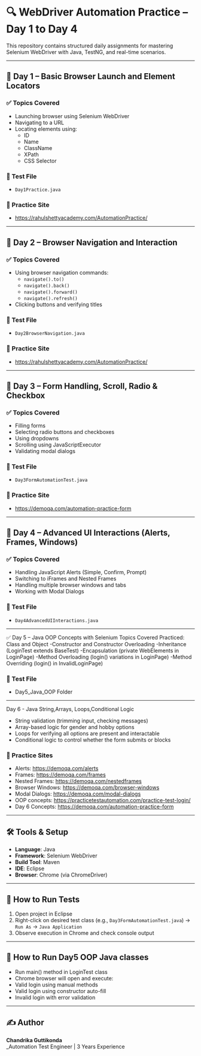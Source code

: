 # 🔍 WebDriver Automation Practice – Day 1 to Day 4

This repository contains structured daily assignments for mastering Selenium WebDriver with Java, TestNG, and real-time scenarios.

---

## 📅 Day 1 – Basic Browser Launch and Element Locators

### ✅ Topics Covered
- Launching browser using Selenium WebDriver
- Navigating to a URL
- Locating elements using:
  - ID
  - Name
  - ClassName
  - XPath
  - CSS Selector

### 🧪 Test File
- `Day1Practice.java`

### 🔗 Practice Site
- https://rahulshettyacademy.com/AutomationPractice/

---

## 📅 Day 2 – Browser Navigation and Interaction

### ✅ Topics Covered
- Using browser navigation commands:
  - `navigate().to()`
  - `navigate().back()`
  - `navigate().forward()`
  - `navigate().refresh()`
- Clicking buttons and verifying titles

### 🧪 Test File
- `Day2BrowserNavigation.java`

### 🔗 Practice Site
- https://rahulshettyacademy.com/AutomationPractice/

---

## 📅 Day 3 – Form Handling, Scroll, Radio & Checkbox

### ✅ Topics Covered
- Filling forms
- Selecting radio buttons and checkboxes
- Using dropdowns
- Scrolling using JavaScriptExecutor
- Validating modal dialogs

### 🧪 Test File
- `Day3FormAutomationTest.java`

### 🔗 Practice Site
- https://demoqa.com/automation-practice-form

---

## 📅 Day 4 – Advanced UI Interactions (Alerts, Frames, Windows)

### ✅ Topics Covered
- Handling JavaScript Alerts (Simple, Confirm, Prompt)
- Switching to iFrames and Nested Frames
- Handling multiple browser windows and tabs
- Working with Modal Dialogs

### 🧪 Test File
- `Day4AdvancedUIInteractions.java`

---

✅ Day 5 – Java OOP Concepts with Selenium
Topics Covered Practiced:
Class and Object
-Constructor and Constructor Overloading
-Inheritance (LoginTest extends BaseTest)
-Encapsulation (private WebElements in LoginPage)
-Method Overloading (login() variations in LoginPage)
-Method Overriding (login() in InvalidLoginPage)

### 🧪 Test File
- Day5_Java_OOP Folder

---

Day 6 - Java String,Arrays, Loops,Conditional Logic
- String validation (trimming input, checking messages)
- Array-based logic for gender and hobby options
- Loops for verifying all options are present and interactable
- Conditional logic to control whether the form submits or blocks

### 🔗 Practice Sites
- Alerts: https://demoqa.com/alerts
- Frames: https://demoqa.com/frames
- Nested Frames: https://demoqa.com/nestedframes
- Browser Windows: https://demoqa.com/browser-windows
- Modal Dialogs: https://demoqa.com/modal-dialogs
- OOP concepts: https://practicetestautomation.com/practice-test-login/
- Day 6 Concepts: https://demoqa.com/automation-practice-form
---

## 🛠️ Tools & Setup

- **Language**: Java
- **Framework**: Selenium WebDriver
- **Build Tool**: Maven
- **IDE**: Eclipse
- **Browser**: Chrome (via ChromeDriver)

---

## 📌 How to Run Tests

1. Open project in Eclipse
2. Right-click on desired test class (e.g., `Day3FormAutomationTest.java`) → `Run As` → `Java Application`
3. Observe execution in Chrome and check console output

---
## 📌 How to Run Day5 OOP Java classes
- Run main() method in LoginTest class
- Chrome browser will open and execute:
- Valid login using manual methods
- Valid login using constructor auto-fill
- Invalid login with error validation

---

## ✍️ Author

**Chandrika Guttikonda**  
_Automation Test Engineer | 3 Years Experience 